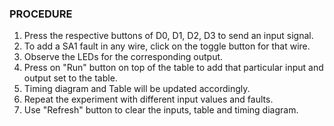 ### PROCEDURE 

1. Press the respective buttons of D0, D1, D2, D3 to send an input signal.
2. To add a SA1 fault in any wire, click on the toggle button for that wire.
3. Observe the LEDs for the corresponding output.
4. Press on "Run" button on top of the table to add that particular input and output set to the table.
5. Timing diagram and Table will be updated accordingly.
6. Repeat the experiment with different input values and faults.
7. Use "Refresh" button to clear the inputs, table and timing diagram.
